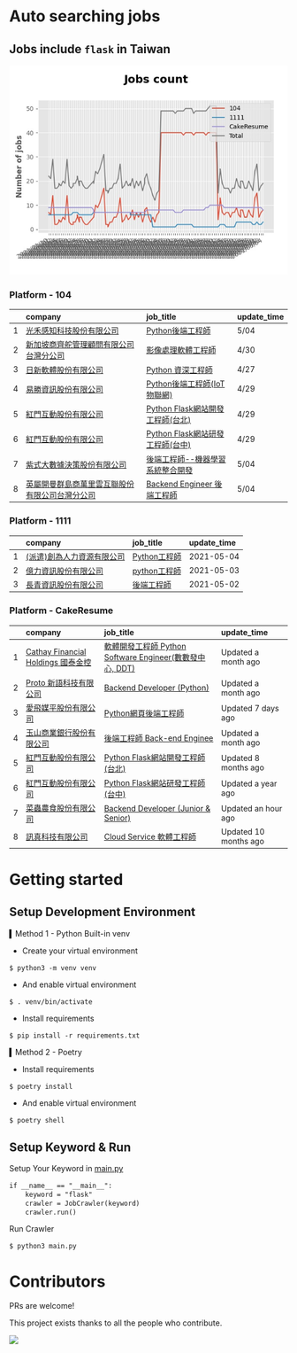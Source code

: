 # Auto searching jobs

## Jobs include `flask` in Taiwan 

 ![image](./doc/plot_img.jpg)


### Platform - 104


|    | company                                                                                     | job_title                                                                          | update_time   |
|---:|:--------------------------------------------------------------------------------------------|:-----------------------------------------------------------------------------------|:--------------|
|  1 | [光禾感知科技股份有限公司](https://www.104.com.tw/company/1a2x6bks9s?jobsource=2018indexpoc)            | [Python後端工程師](https://www.104.com.tw/job/71j4l?jobsource=2018indexpoc)             | 5/04          |
|  2 | [新加坡商齊舵管理顧問有限公司台灣分公司](https://www.104.com.tw/company/1a2x6bldr7?jobsource=2018indexpoc)     | [影像處理軟體工程師](https://www.104.com.tw/job/77vw9?jobsource=2018indexpoc)               | 4/30          |
|  3 | [日新軟體股份有限公司](https://www.104.com.tw/company/oi77qwg?jobsource=2018indexpoc)                 | [Python 資深工程師](https://www.104.com.tw/job/6yfn5?jobsource=2018indexpoc)            | 4/27          |
|  4 | [易勝資訊股份有限公司](https://www.104.com.tw/company/1a2x6bj8og?jobsource=2018indexpoc)              | [Python後端工程師(IoT物聯網)](https://www.104.com.tw/job/76vbt?jobsource=2018indexpoc)     | 4/29          |
|  5 | [紅門互動股份有限公司](https://www.104.com.tw/company/oh4m67k?jobsource=2018indexpoc)                 | [Python Flask網站開發工程師(台北)](https://www.104.com.tw/job/6xtfl?jobsource=2018indexpoc) | 4/29          |
|  6 | [紅門互動股份有限公司](https://www.104.com.tw/company/oh4m67k?jobsource=2018indexpoc)                 | [Python Flask網站研發工程師(台中)](https://www.104.com.tw/job/6kf9h?jobsource=2018indexpoc) | 4/29          |
|  7 | [紫式大數據決策股份有限公司](https://www.104.com.tw/company/1a2x6bkygn?jobsource=2018indexpoc)           | [後端工程師--機器學習系統整合開發](https://www.104.com.tw/job/6p2d5?jobsource=2018indexpoc)       | 5/04          |
|  8 | [英屬開曼群島商萬里雲互聯股份有限公司台灣分公司](https://www.104.com.tw/company/1a2x6bk5cu?jobsource=2018indexpoc) | [Backend Engineer 後端工程師](https://www.104.com.tw/job/6xipk?jobsource=2018indexpoc)  | 5/04          |

### Platform - 1111


|    | company                                                  | job_title                                          | update_time   |
|---:|:---------------------------------------------------------|:---------------------------------------------------|:--------------|
|  1 | [(派遣)創為人力資源有限公司](https://www.1111.com.tw/corp/72531811/) | [Python工程師](https://www.1111.com.tw/job/91178382/) | 2021-05-04    |
|  2 | [億力資訊股份有限公司](https://www.1111.com.tw/corp/54937860/)     | [python工程師](https://www.1111.com.tw/job/97374762/) | 2021-05-03    |
|  3 | [長青資訊股份有限公司](https://www.1111.com.tw/corp/71694811/)     | [後端工程師](https://www.1111.com.tw/job/85012186/)     | 2021-05-02    |

### Platform - CakeResume


|    | company                                                                               | job_title                                                                                                                           | update_time           |
|---:|:--------------------------------------------------------------------------------------|:------------------------------------------------------------------------------------------------------------------------------------|:----------------------|
|  1 | [Cathay Financial Holdings 國泰金控](https://www.cakeresume.com/companies/cathayholdings) | [軟體開發工程師 Python Software Engineer(數數發中心, DDT)](https://www.cakeresume.com/companies/cathayholdings/jobs/f5c69a)                     | Updated a month ago   |
|  2 | [Proto 新語科技有限公司](https://www.cakeresume.com/companies/proto-cx)                       | [Backend Developer (Python)](https://www.cakeresume.com/companies/proto-cx/jobs/backend-developer-python)                           | Updated a month ago   |
|  3 | [愛飛媒平股份有限公司](https://www.cakeresume.com/companies/avmapping)                          | [Python網頁後端工程師](https://www.cakeresume.com/companies/avmapping/jobs/web-backend-engineer-c24e5a)                                    | Updated 7 days ago    |
|  4 | [玉山商業銀行股份有限公司](https://www.cakeresume.com/companies/esunbank)                         | [後端工程師 Back-end Enginee](https://www.cakeresume.com/companies/esunbank/jobs/back-end-enginee)                                       | Updated a month ago   |
|  5 | [紅門互動股份有限公司](https://www.cakeresume.com/companies/eagleeye-5332f1)                    | [Python Flask網站開發工程師(台北)](https://www.cakeresume.com/companies/eagleeye-5332f1/jobs/python-flask-web-development-engineer-taipei)   | Updated 8 months ago  |
|  6 | [紅門互動股份有限公司](https://www.cakeresume.com/companies/eagleeye-5332f1)                    | [Python Flask網站研發工程師(台中)](https://www.cakeresume.com/companies/eagleeye-5332f1/jobs/python-flask-website-r-amp-d-engineer-taichung) | Updated a year ago    |
|  7 | [菜蟲農食股份有限公司](https://www.cakeresume.com/companies/tsaitung)                           | [Backend Developer (Junior & Senior)](https://www.cakeresume.com/companies/tsaitung/jobs/backend-developer-junior-senior)           | Updated an hour ago   |
|  8 | [訊真科技有限公司](https://www.cakeresume.com/companies/truetel)                              | [Cloud Service 軟體工程師](https://www.cakeresume.com/companies/truetel/jobs/cloud-service-software-engineer)                            | Updated 10 months ago |



# Getting started
## Setup Development Environment
▍Method 1 - Python Built-in venv

- Create your virtual environment
```
$ python3 -m venv venv
```
- And enable virtual environment
```
$ . venv/bin/activate
```
- Install requirements
```
$ pip install -r requirements.txt 
```

▍Method 2 - Poetry
- Install requirements
```
$ poetry install
```
- And enable virtual environment
```
$ poetry shell
```

## Setup Keyword & Run

Setup Your Keyword in [main.py](./main.py#L88)
```
if __name__ == "__main__":
    keyword = "flask"
    crawler = JobCrawler(keyword)
    crawler.run()
```

Run Crawler
```
$ python3 main.py
```

# Contributors
PRs are welcome!

This project exists thanks to all the people who contribute.

<a href="https://github.com/hsuanchi/auto-search-flask-job/graphs/contributors">
  <img src="https://contrib.rocks/image?repo=hsuanchi/auto-search-flask-job"/>
</a>
